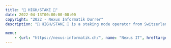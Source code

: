 ```yaml
---
title: "🍁 HIGH/STAKE 🥩"
date: 2022-04-13T00:00:00-00:00
copyright: "2022 - Nexus Informatik Durrer"
description: "🍁 HIGH/STAKE 🥩 is a staking node operator from Switzerland. We are your reliable staking partner for different blockchains."

menu:
    - {url: "https://nexus-informatik.ch/", name: "Nexus IT", hreftargetblank: true}
---
```

